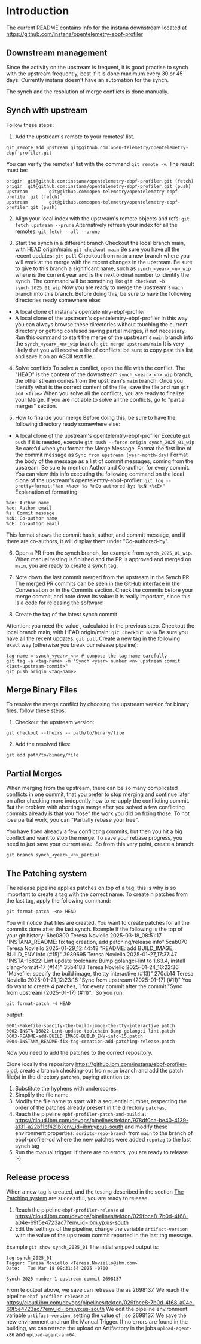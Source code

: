 # Introduction

The current README contains info for the instana downstream located at
https://github.com/instana/opentelemetry-ebpf-profiler

## Downstream management

Since the activity on the upstream is frequent, it is good practise to synch with the upstream frequently, best if it is done maximum every 30 or 45 days.
Currently instana doesn't have an automation for the synch.

The synch and the resolution of merge conflicts is done manually.

## Synch with upstream

Follow these steps:

1. Add the upstream's remote to your remotes' list.

`git remote add upstream git@github.com:open-telemetry/opentelemetry-ebpf-profiler.git`

You can verify the remotes' list with the command `git remote -v`.
The result must be:

```
origin  git@github.com:instana/opentelemetry-ebpf-profiler.git (fetch)
origin  git@github.com:instana/opentelemetry-ebpf-profiler.git (push)
upstream        git@github.com:open-telemetry/opentelemetry-ebpf-profiler.git (fetch)
upstream        git@github.com:open-telemetry/opentelemetry-ebpf-profiler.git (push)
```

2. Align your local index with the upstream's remote objects and refs:
`git fetch upstream --prune`
Alternatively refresh your index for all the remotes:
`git fetch --all --prune`

3. Start the synch in a different branch
Checkout the local branch main, with HEAD origin/main:
`git checkout main`
Be sure you have all the recent updates:
`git pull`
Checkout from `main` a new branch where you will work at the merge with the recent changes in the upstream.
Be sure to give to this branch a significant name, such as `synch_<year>_<n>_wip` where <year> is the current year and <n> is the next ordinal number to identify the synch.
The command will be something like
`git checkout -b synch_2025_01_wip`
Now you are ready to merge the upstream's `main` branch into this branch.
Before doing this, be sure to have the following directories ready somewhere else:
 - A local clone of instana's opentelemtry-ebpf-profiler
 - A local clone of the upstream's opentelemtry-ebpf-profiler
In this way you can always browse these directories without touching the current directory or getting confused saving partial merges, if not necessary.
Run this command to start the merge of the upstream's `main` branch into the `synch_<year>_<n>_wip` branch:
`git merge upstream/main`
It is very likely that you will receive a list of conflicts: be sure to copy past this list and save it on an ASCII text file.

4. Solve conflicts
To solve a conflict, open the file with the conflict. The "HEAD" is the content of the downstream `synch_<year>_<n>_wip` branch, the other stream comes from the upstream's `main` branch.
Once you identify what is the correct content of the file, save the file and run
`git add <file>`
When you solve all the conflicts, you are ready to finalize your Merge. If you are not able to solve all the conflicts, go to "partial merges" section.

5. How to finalize your merge
Before doing this, be sure to have the following directory ready somewhere else:
 - A local clone of the upstream's opentelemtry-ebpf-profiler
Execute
`git push`
if it is needed, execute
`git push --force origin synch_2025_01_wip`
Be careful when you format the Merge Message.
Format the first line of the commit message as `Sync from upstream (year-month-day)`
Format the body of the message as a list of commit messages, coming from the upstream. Be sure to mention Author and Co-author, for every commit.
You can view this info executing the following command on the local clone of the upstream's opentelemtry-ebpf-profiler:
`git log --pretty=format:"%an <%ae> %s %nCo-authored-by: %cN <%cE>"`
Explanation of formatting:
```
%an: Author name
%ae: Author email
%s: Commit message
%cN: Co-author name
%cE: Co-author email
```
This format shows the commit hash, author, and commit message, and if there are co-authors, it will display them under "Co-authored-by".

6. Open a PR from the synch branch, for example from `synch_2025_01_wip`.
When manual testing is finished and the PR is approved and merged on `main`, you are ready to create a synch tag.

7. Note down the last commit merged from the upstream in the Synch PR
The merged PR commits can be seen in the GitHub interface in the Conversation or in the Commits section.
Check the commits before your merge commit, and note down its value: it is really important, since this is a code for releasing the software!

8. Create the tag of the latest synch commit.

Attention: you need the value <last-upstream-commit>, calculated in the previous step.
Checkout the local branch main, with HEAD origin/main:
`git checkout main`
Be sure you have all the recent updates:
`git pull`
Create a new tag in the following exact way (otherwise you break our release pipeline):
```
tag-name = synch_<year>_<n> # compose the tag-name carefully
git tag -a <tag-name> -m "Synch <year> number <n> upstream commit <last-upstream-commit>"
git push origin <tag-name>
```

## Merge Binary Files

To resolve the merge conflict by choosing the upstream version for binary files, follow these steps:

1. Checkout the upstream version:

`git checkout --theirs -- path/to/binary/file`

2. Add the resolved files:

`git add path/to/binary/file`

## Partial Merges

When merging from the upstream, there can be so many complicated conflicts in one commit, that you prefer to stop merging and continue later on after checking more indepently how to re-apply the conflicting commit. But the problem with aborting a merge after you solved a few conflicting commits already is that you “lose” the work you did on fixing those. To not lose partial work, you can "Partially rebase your tree".

You have fixed already a few conflicting commits, but then you hit a big conflict and want to stop the merge. To save your rebase progress, you need to just save your current `HEAD`.
So from this very point, create a branch:
```
git branch synch_<year>_<n>_partial
```

## The Patching system

The release pipeline applies patches on top of a tag, this is why is so important to create a tag with the correct name.
To create n patches from the last tag, apply the following command:
```
git format-patch -<n> HEAD
```
You will notice that <n> files are created.
You want to create patches for all the commits done after the last synch.
Example
If the following is the top of your git history:
6bc0800 Teresa Noviello 2025-03-18_08:51:17  "INSTANA_README: fix tag creation, add patching/release info"
5cab070 Teresa Noviello 2025-01-29_12:44:48  "README: add BUILD_IMAGE, BUILD_ENV info (#15)"
3939695 Teresa Noviello 2025-01-27_17:37:47  "INSTA-16822: Lint update toolchain: Bump golangci-lint to 1.63.4, install clang-format-17 (#14)"
35b4183 Teresa Noviello 2025-01-24_16:22:36  "Makefile: specify the build image, the tty interactive (#13)"
270db14 Teresa Noviello 2025-01-21_12:23:16  "Sync from upstream (2025-01-17) (#11)"
You do want to create 4 patches, 1 for every commit after the commit "Sync from upstream (2025-01-17) (#11)".`
So you run:
```
git format-patch -4 HEAD
```
output:
```
0001-Makefile-specify-the-build-image-the-tty-interactive.patch
0002-INSTA-16822-Lint-update-toolchain-Bump-golangci-lint.patch
0003-README-add-BUILD_IMAGE-BUILD_ENV-info-15.patch
0004-INSTANA_README-fix-tag-creation-add-patching-release.patch
```
Now you need to add the patches to the correct repository.

Clone locally the repository https://github.ibm.com/instana/ebpf-profiler-cicd, create a branch checking-out from `main` branch and add the patch file(s) in the directory `patches`, paying attention to:
1. Substitute the hyphens with underscores
2. Simplify the file name
3. Modify the file name to start with a sequential number, respecting the order of the patches already present in the directory `patches`.
4. Reach the pipeline `epbf-profiler-patch-and-build` at
https://cloud.ibm.com/devops/pipelines/tekton/978df0ca-be40-4139-a131-a22bf1bf421b?env_id=ibm:yp:us-south
and modify these environment properties:
`scripts-repo-branch` from `main` to the branch of ebpf-profiler-cd where the new patches were added
`repotag` to the last synch tag
5. Run the manual trigger: if there are no errors, you are ready to release :-)

## Release process

When a new tag is created, and the testing described in the section [The Patching system](#the-patching-system) are successful, you are ready to release.
1. Reach the pipeline `ebpf-profiler-release` at
https://cloud.ibm.com/devops/pipelines/tekton/029fbce8-7b0d-4f68-a04e-69f5e4723ac7?env_id=ibm:yp:us-south
2. Edit the settings of the pipeline, change the variable `artifact-version` with the value of the upstream commit reported in the last tag message.

Example
`git show synch_2025_01`
The initial snipped output is:
```
tag synch_2025_01
Tagger: Teresa Noviello <Teresa.Noviello@ibm.com>
Date:   Tue Mar 18 09:31:54 2025 -0700

Synch 2025 number 1 upstream commit 2698137
```
From te output above, we save can retreave the <last-upstream-commit> as 2698137.
We reach the pipeline `ebpf-profiler-release` at
https://cloud.ibm.com/devops/pipelines/tekton/029fbce8-7b0d-4f68-a04e-69f5e4723ac7?env_id=ibm:yp:us-south
We edit the pipeline environment variable `artifact-version`, setting the value of <last-upstream-commit>, so 2698137.
We save the new environment and run the Manual Trigger.
If no errors are found in the building, we can retrace the upload on Artifactory in the jobs `upload-agent-x86` and `upload-agent-arm64`.
